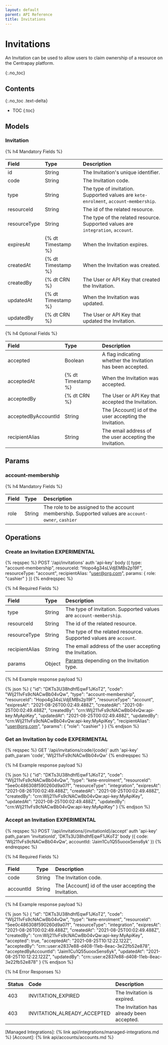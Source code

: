 ```yaml
---
layout: default
parent: API Reference
title: Invitations
---
```


# Invitations
An Invitation can be used to allow users to claim ownership of a resource on the Centrapay platform.

{:.no_toc}

## Contents
{:.no_toc .text-delta}

* TOC
{:toc}

## Models

### Invitation

{% h4 Mandatory Fields %}

|    Field     |        Type        |                                    Description                                       |
| :----------- | :----------------- | :----------------------------------------------------------------------------------- |
| id           | String             | The Invitation's unique identifier.                                                  |
| code         | String             | The Invitation code.                                                                 |
| type         | String             | The type of invitation. Supported values are `kete-enrolment`, `account-membership`. |
| resourceId   | String             | The id of the related resource.                                                      |
| resourceType | String             | The type of the related resource. Supported values are `integration`, `account`.     |
| expiresAt    | {% dt Timestamp %} | When the Invitation expires.                                                         |
| createdAt    | {% dt Timestamp %} | When the Invitation was created.                                                     |
| createdBy    | {% dt CRN %}       | The User or API Key that created the Invitation.                                     |
| updatedAt    | {% dt Timestamp %} | When the Invitation was updated.                                                     |
| updatedBy    | {% dt CRN %}       | The User or API Key that updated the Invitation.                                     |

{% h4 Optional Fields %}

|        Field        |        Type        |                         Description                         |
| :------------------ | :----------------- | :---------------------------------------------------------- |
| accepted            | Boolean            | A flag indicating whether the Invitation has been accepted. |
| acceptedAt          | {% dt Timestamp %} | When the Invitation was accepted.                           |
| acceptedBy          | {% dt CRN %}       | The User or API Key that accepted the Invitation.           |
| acceptedByAccountId | String             | The [Account] id of the user accepting the Invitation.      |
| recipientAlias      | String             | The email address of the user accepting the Invitation.     |

## Params

### account-membership

{% h4 Mandatory Fields %}

|  Field   |  Type  |                                          Description                                              |
| :------- | :----- | :------------------------------------------------------------------------------------------------ |
| role     | String | The role to be assigned to the account membership. Supported values are `account-owner`, `cashier`|

## Operations

### Create an Invitation **EXPERIMENTAL**

{% reqspec %}
  POST '/api/invitations'
  auth 'api-key'
  body ({
    type: "account-membership",
		resourceId: "Hopo4g34sLVdjEMBs2p19F",
		resourceType: "account",
		recipientAlias: "user@org.com",
    params: {
			role: "cashier"
		}
  })
{% endreqspec %}

{% h4 Required Fields %}

|     Field      |        Type        |                               Description                                            |
| :------------- | :----------------- | :----------------------------------------------------------------------------------- |
| type           | String             | The type of invitation. Supported values are `account-membership`.                   |
| resourceId     | String             | The id of the related resource.                                                      |
| resourceType   | String             | The type of the related resource. Supported values are `account`.                    |
| recipientAlias | String             | The email address of the user accepting the Invitation.                              |
| params         | Object             | [Params](#params) depending on the Invitation type.                                  |

{% h4 Example response payload %}

{% json %}
{
  "id": "DKTs3U38hdhfEqwF1JKoT2",
  "code": "WIj211vFs9cNACwBb04vQw",
  "type": "account-membership",
  "resourceId": "Hopo4g34sLVdjEMBs2p19F",
  "resourceType": "account",
  "exipresAt": "2021-08-26T00:02:49.488Z",
  "createdAt": "2021-08-25T00:02:49.488Z",
  "createdBy": "crn:WIj211vFs9cNACwBb04vQw:api-key:MyApiKey",
  "updatedAt": "2021-08-25T00:02:49.488Z",
  "updatedBy": "crn:WIj211vFs9cNACwBb04vQw:api-key:MyApiKey",
  "recipientAlias": "user@org.com",
  "params": {
		"role": "cashier"
	}
}
{% endjson %}

### Get an Invitation by code **EXPERIMENTAL**

{% reqspec %}
  GET '/api/invitations/code/{code}'
  auth 'api-key'
  path_param 'code', 'WIj211vFs9cNACwBb04vQw'
{% endreqspec %}

{% h4 Example response payload %}

{% json %}
{
  "id": "DKTs3U38hdhfEqwF1JKoT2",
  "code": "WIj211vFs9cNACwBb04vQw",
  "type": "kete-enrolment",
  "resourceId": "5ee0c486308f590260d9a07f",
  "resourceType": "integration",
  "exipresAt": "2021-08-26T00:02:49.488Z",
  "createdAt": "2021-08-25T00:02:49.488Z",
  "createdBy": "crn:WIj211vFs9cNACwBb04vQw:api-key:MyApiKey",
  "updatedAt": "2021-08-25T00:02:49.488Z",
  "updatedBy": "crn:WIj211vFs9cNACwBb04vQw:api-key:MyApiKey"
}
{% endjson %}

### Accept an Invitation **EXPERIMENTAL**

{% reqspec %}
  POST '/api/invitations/{invitationId}/accept'
  auth 'api-key'
  path_param 'invitationId', 'DKTs3U38hdhfEqwF1JKoT2'
  body ({
    code: 'WIj211vFs9cNACwBb04vQw',
    accountId: 'Jaim1Cu1Q55uooxSens6yk'
  })
{% endreqspec %}

{% h4 Required Fields %}

|   Field   |  Type  |                      Description                       |
| :-------- | :----- | :----------------------------------------------------- |
| code      | String | The Invitation code.                                   |
| accountId | String | The [Account] id of the user accepting the Invitation. |

{% h4 Example response payload %}

{% json %}
{
  "id": "DKTs3U38hdhfEqwF1JKoT2",
  "code": "WIj211vFs9cNACwBb04vQw",
  "type": "kete-enrolment",
  "resourceId": "5ee0c486308f590260d9a07f",
  "resourceType": "integration",
  "exipresAt": "2021-08-26T00:02:49.488Z",
  "createdAt": "2021-08-25T00:02:49.488Z",
  "createdBy": "crn:WIj211vFs9cNACwBb04vQw:api-key:MyApiKey",
  "accepted": true,
  "acceptedAt": "2021-08-25T10:12:22.122Z",
  "acceptedBy": "crn::user:e2837e88-d408-11eb-8eac-3e22fb52e878",
  "acceptedByAccountId": "Jaim1Cu1Q55uooxSens6yk",
  "updatedAt": "2021-08-25T10:12:22.122Z",
  "updatedBy": "crn::user:e2837e88-d408-11eb-8eac-3e22fb52e878"
}
{% endjson %}

{% h4 Error Responses %}

| Status |            Code             |                Description                |
| :----- | :-------------------------- | :---------------------------------------- |
| 403    | INVITATION_EXPIRED          | The Invitation is expired.                |
| 403    | INVITATION_ALREADY_ACCEPTED | The Invitation has already been accepted. |

[Managed Integrations]: {% link api/integrations/managed-integrations.md %}
[Account]: {% link api/accounts/accounts.md %}
